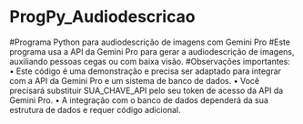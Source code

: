# ProgPy_Audiodescricao
#Programa Python para audiodescrição de imagens com Gemini Pro
#Este programa usa a API da Gemini Pro para gerar a audiodescrição de imagens, auxiliando pessoas cegas ou com baixa visão.
#Observações importantes:
•	Este código é uma demonstração e precisa ser adaptado para integrar com a API da Gemini Pro e um sistema de banco de dados.
•	Você precisará substituir SUA_CHAVE_API pelo seu token de acesso da API da Gemini Pro.
•	A integração com o banco de dados dependerá da sua estrutura de dados e requer código adicional.

